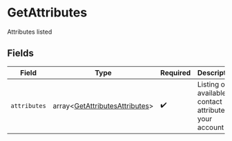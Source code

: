 # GetAttributes

Attributes listed


## Fields

| Field                                                                            | Type                                                                             | Required                                                                         | Description                                                                      |
| -------------------------------------------------------------------------------- | -------------------------------------------------------------------------------- | -------------------------------------------------------------------------------- | -------------------------------------------------------------------------------- |
| `attributes`                                                                     | array<[GetAttributesAttributes](../../models/shared/GetAttributesAttributes.md)> | :heavy_check_mark:                                                               | Listing of available contact attributes in your account                          |